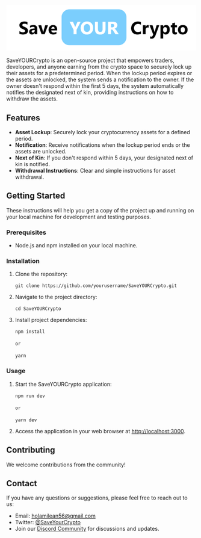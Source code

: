 
![SaveYOURCrypto Logo](https://github.com/OleanjiKingCode/SaveMyCypto/blob/master/public/savyourcrypto.png)

SaveYOURCrypto is an open-source project that empowers traders, developers, and anyone earning from the crypto space to securely lock up their assets for a predetermined period. When the lockup period expires or the assets are unlocked, the system sends a notification to the owner. If the owner doesn't respond within the first 5 days, the system automatically notifies the designated next of kin, providing instructions on how to withdraw the assets.

## Features

- **Asset Lockup**: Securely lock your cryptocurrency assets for a defined period.
- **Notification**: Receive notifications when the lockup period ends or the assets are unlocked.
- **Next of Kin**: If you don't respond within 5 days, your designated next of kin is notified.
- **Withdrawal Instructions**: Clear and simple instructions for asset withdrawal.

## Getting Started

These instructions will help you get a copy of the project up and running on your local machine for development and testing purposes.

### Prerequisites

- Node.js and npm installed on your local machine.

### Installation

1. Clone the repository:

   ```
   git clone https://github.com/yourusername/SaveYOURCrypto.git
   ```

2. Navigate to the project directory:

   ```
   cd SaveYOURCrypto
   ```

3. Install project dependencies:

   ```
   npm install

   or

   yarn
   ```

### Usage

1. Start the SaveYOURCrypto application:

   ```
   npm run dev

   or

   yarn dev
   ```

2. Access the application in your web browser at [http://localhost:3000](http://localhost:3000).


## Contributing

We welcome contributions from the community! 


## Contact

If you have any questions or suggestions, please feel free to reach out to us:

- Email: holamilean56@gmail.com
- Twitter: [@SaveYourCrypto](https://twitter.com/SaveYourCrypto)
- Join our [Discord Community](https://discord.gg/saveyourcrypto) for discussions and updates.
